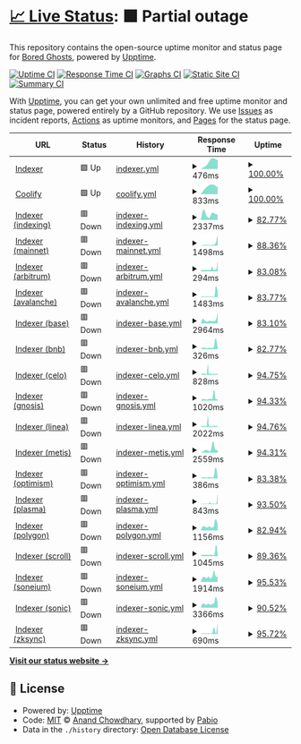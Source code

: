 # [📈 Live Status](https://bgd-labs.github.io/uptime): <!--live status--> **🟧 Partial outage**

This repository contains the open-source uptime monitor and status page for [Bored Ghosts](https://bgdlabs.com), powered by [Upptime](https://github.com/upptime/upptime).

[![Uptime CI](https://github.com/bgd-labs/uptime/workflows/Uptime%20CI/badge.svg)](https://github.com/bgd-labs/uptime/actions?query=workflow%3A%22Uptime+CI%22)
[![Response Time CI](https://github.com/bgd-labs/uptime/workflows/Response%20Time%20CI/badge.svg)](https://github.com/bgd-labs/uptime/actions?query=workflow%3A%22Response+Time+CI%22)
[![Graphs CI](https://github.com/bgd-labs/uptime/workflows/Graphs%20CI/badge.svg)](https://github.com/bgd-labs/uptime/actions?query=workflow%3A%22Graphs+CI%22)
[![Static Site CI](https://github.com/bgd-labs/uptime/workflows/Static%20Site%20CI/badge.svg)](https://github.com/bgd-labs/uptime/actions?query=workflow%3A%22Static+Site+CI%22)
[![Summary CI](https://github.com/bgd-labs/uptime/workflows/Summary%20CI/badge.svg)](https://github.com/bgd-labs/uptime/actions?query=workflow%3A%22Summary+CI%22)

With [Upptime](https://upptime.js.org), you can get your own unlimited and free uptime monitor and status page, powered entirely by a GitHub repository. We use [Issues](https://github.com/bgd-labs/uptime/issues) as incident reports, [Actions](https://github.com/bgd-labs/uptime/actions) as uptime monitors, and [Pages](https://bgd-labs.github.io/uptime) for the status page.

<!--start: status pages-->
<!-- This summary is generated by Upptime (https://github.com/upptime/upptime) -->
<!-- Do not edit this manually, your changes will be overwritten -->
<!-- prettier-ignore -->
| URL | Status | History | Response Time | Uptime |
| --- | ------ | ------- | ------------- | ------ |
| <img alt="" src="https://icons.duckduckgo.com/ip3/indexer.staging.bgdlabs.com.ico" height="13"> [Indexer](https://indexer.staging.bgdlabs.com) | 🟩 Up | [indexer.yml](https://github.com/bgd-labs/uptime/commits/HEAD/history/indexer.yml) | <details><summary><img alt="Response time graph" src="./graphs/indexer/response-time-week.png" height="20"> 476ms</summary><br><a href="https://up.bgdlabs.com/history/indexer"><img alt="Response time 512" src="https://img.shields.io/endpoint?url=https%3A%2F%2Fraw.githubusercontent.com%2Fbgd-labs%2Fuptime%2FHEAD%2Fapi%2Findexer%2Fresponse-time.json"></a><br><a href="https://up.bgdlabs.com/history/indexer"><img alt="24-hour response time 546" src="https://img.shields.io/endpoint?url=https%3A%2F%2Fraw.githubusercontent.com%2Fbgd-labs%2Fuptime%2FHEAD%2Fapi%2Findexer%2Fresponse-time-day.json"></a><br><a href="https://up.bgdlabs.com/history/indexer"><img alt="7-day response time 476" src="https://img.shields.io/endpoint?url=https%3A%2F%2Fraw.githubusercontent.com%2Fbgd-labs%2Fuptime%2FHEAD%2Fapi%2Findexer%2Fresponse-time-week.json"></a><br><a href="https://up.bgdlabs.com/history/indexer"><img alt="30-day response time 512" src="https://img.shields.io/endpoint?url=https%3A%2F%2Fraw.githubusercontent.com%2Fbgd-labs%2Fuptime%2FHEAD%2Fapi%2Findexer%2Fresponse-time-month.json"></a><br><a href="https://up.bgdlabs.com/history/indexer"><img alt="1-year response time 512" src="https://img.shields.io/endpoint?url=https%3A%2F%2Fraw.githubusercontent.com%2Fbgd-labs%2Fuptime%2FHEAD%2Fapi%2Findexer%2Fresponse-time-year.json"></a></details> | <details><summary><a href="https://up.bgdlabs.com/history/indexer">100.00%</a></summary><a href="https://up.bgdlabs.com/history/indexer"><img alt="All-time uptime 100.00%" src="https://img.shields.io/endpoint?url=https%3A%2F%2Fraw.githubusercontent.com%2Fbgd-labs%2Fuptime%2FHEAD%2Fapi%2Findexer%2Fuptime.json"></a><br><a href="https://up.bgdlabs.com/history/indexer"><img alt="24-hour uptime 100.00%" src="https://img.shields.io/endpoint?url=https%3A%2F%2Fraw.githubusercontent.com%2Fbgd-labs%2Fuptime%2FHEAD%2Fapi%2Findexer%2Fuptime-day.json"></a><br><a href="https://up.bgdlabs.com/history/indexer"><img alt="7-day uptime 100.00%" src="https://img.shields.io/endpoint?url=https%3A%2F%2Fraw.githubusercontent.com%2Fbgd-labs%2Fuptime%2FHEAD%2Fapi%2Findexer%2Fuptime-week.json"></a><br><a href="https://up.bgdlabs.com/history/indexer"><img alt="30-day uptime 100.00%" src="https://img.shields.io/endpoint?url=https%3A%2F%2Fraw.githubusercontent.com%2Fbgd-labs%2Fuptime%2FHEAD%2Fapi%2Findexer%2Fuptime-month.json"></a><br><a href="https://up.bgdlabs.com/history/indexer"><img alt="1-year uptime 100.00%" src="https://img.shields.io/endpoint?url=https%3A%2F%2Fraw.githubusercontent.com%2Fbgd-labs%2Fuptime%2FHEAD%2Fapi%2Findexer%2Fuptime-year.json"></a></details>
| <img alt="" src="https://icons.duckduckgo.com/ip3/app.coolify.io.ico" height="13"> [Coolify](https://app.coolify.io) | 🟩 Up | [coolify.yml](https://github.com/bgd-labs/uptime/commits/HEAD/history/coolify.yml) | <details><summary><img alt="Response time graph" src="./graphs/coolify/response-time-week.png" height="20"> 833ms</summary><br><a href="https://up.bgdlabs.com/history/coolify"><img alt="Response time 878" src="https://img.shields.io/endpoint?url=https%3A%2F%2Fraw.githubusercontent.com%2Fbgd-labs%2Fuptime%2FHEAD%2Fapi%2Fcoolify%2Fresponse-time.json"></a><br><a href="https://up.bgdlabs.com/history/coolify"><img alt="24-hour response time 741" src="https://img.shields.io/endpoint?url=https%3A%2F%2Fraw.githubusercontent.com%2Fbgd-labs%2Fuptime%2FHEAD%2Fapi%2Fcoolify%2Fresponse-time-day.json"></a><br><a href="https://up.bgdlabs.com/history/coolify"><img alt="7-day response time 833" src="https://img.shields.io/endpoint?url=https%3A%2F%2Fraw.githubusercontent.com%2Fbgd-labs%2Fuptime%2FHEAD%2Fapi%2Fcoolify%2Fresponse-time-week.json"></a><br><a href="https://up.bgdlabs.com/history/coolify"><img alt="30-day response time 878" src="https://img.shields.io/endpoint?url=https%3A%2F%2Fraw.githubusercontent.com%2Fbgd-labs%2Fuptime%2FHEAD%2Fapi%2Fcoolify%2Fresponse-time-month.json"></a><br><a href="https://up.bgdlabs.com/history/coolify"><img alt="1-year response time 878" src="https://img.shields.io/endpoint?url=https%3A%2F%2Fraw.githubusercontent.com%2Fbgd-labs%2Fuptime%2FHEAD%2Fapi%2Fcoolify%2Fresponse-time-year.json"></a></details> | <details><summary><a href="https://up.bgdlabs.com/history/coolify">100.00%</a></summary><a href="https://up.bgdlabs.com/history/coolify"><img alt="All-time uptime 99.97%" src="https://img.shields.io/endpoint?url=https%3A%2F%2Fraw.githubusercontent.com%2Fbgd-labs%2Fuptime%2FHEAD%2Fapi%2Fcoolify%2Fuptime.json"></a><br><a href="https://up.bgdlabs.com/history/coolify"><img alt="24-hour uptime 100.00%" src="https://img.shields.io/endpoint?url=https%3A%2F%2Fraw.githubusercontent.com%2Fbgd-labs%2Fuptime%2FHEAD%2Fapi%2Fcoolify%2Fuptime-day.json"></a><br><a href="https://up.bgdlabs.com/history/coolify"><img alt="7-day uptime 100.00%" src="https://img.shields.io/endpoint?url=https%3A%2F%2Fraw.githubusercontent.com%2Fbgd-labs%2Fuptime%2FHEAD%2Fapi%2Fcoolify%2Fuptime-week.json"></a><br><a href="https://up.bgdlabs.com/history/coolify"><img alt="30-day uptime 99.97%" src="https://img.shields.io/endpoint?url=https%3A%2F%2Fraw.githubusercontent.com%2Fbgd-labs%2Fuptime%2FHEAD%2Fapi%2Fcoolify%2Fuptime-month.json"></a><br><a href="https://up.bgdlabs.com/history/coolify"><img alt="1-year uptime 99.97%" src="https://img.shields.io/endpoint?url=https%3A%2F%2Fraw.githubusercontent.com%2Fbgd-labs%2Fuptime%2FHEAD%2Fapi%2Fcoolify%2Fuptime-year.json"></a></details>
| <img alt="" src="https://icons.duckduckgo.com/ip3/indexer.staging.bgdlabs.com.ico" height="13"> [Indexer (indexing)](https://indexer.staging.bgdlabs.com/status/logs?minBehind=1000) | 🟥 Down | [indexer-indexing.yml](https://github.com/bgd-labs/uptime/commits/HEAD/history/indexer-indexing.yml) | <details><summary><img alt="Response time graph" src="./graphs/indexer-indexing/response-time-week.png" height="20"> 2337ms</summary><br><a href="https://up.bgdlabs.com/history/indexer-indexing"><img alt="Response time 1954" src="https://img.shields.io/endpoint?url=https%3A%2F%2Fraw.githubusercontent.com%2Fbgd-labs%2Fuptime%2FHEAD%2Fapi%2Findexer-indexing%2Fresponse-time.json"></a><br><a href="https://up.bgdlabs.com/history/indexer-indexing"><img alt="24-hour response time 5545" src="https://img.shields.io/endpoint?url=https%3A%2F%2Fraw.githubusercontent.com%2Fbgd-labs%2Fuptime%2FHEAD%2Fapi%2Findexer-indexing%2Fresponse-time-day.json"></a><br><a href="https://up.bgdlabs.com/history/indexer-indexing"><img alt="7-day response time 2337" src="https://img.shields.io/endpoint?url=https%3A%2F%2Fraw.githubusercontent.com%2Fbgd-labs%2Fuptime%2FHEAD%2Fapi%2Findexer-indexing%2Fresponse-time-week.json"></a><br><a href="https://up.bgdlabs.com/history/indexer-indexing"><img alt="30-day response time 1954" src="https://img.shields.io/endpoint?url=https%3A%2F%2Fraw.githubusercontent.com%2Fbgd-labs%2Fuptime%2FHEAD%2Fapi%2Findexer-indexing%2Fresponse-time-month.json"></a><br><a href="https://up.bgdlabs.com/history/indexer-indexing"><img alt="1-year response time 1954" src="https://img.shields.io/endpoint?url=https%3A%2F%2Fraw.githubusercontent.com%2Fbgd-labs%2Fuptime%2FHEAD%2Fapi%2Findexer-indexing%2Fresponse-time-year.json"></a></details> | <details><summary><a href="https://up.bgdlabs.com/history/indexer-indexing">82.77%</a></summary><a href="https://up.bgdlabs.com/history/indexer-indexing"><img alt="All-time uptime 36.19%" src="https://img.shields.io/endpoint?url=https%3A%2F%2Fraw.githubusercontent.com%2Fbgd-labs%2Fuptime%2FHEAD%2Fapi%2Findexer-indexing%2Fuptime.json"></a><br><a href="https://up.bgdlabs.com/history/indexer-indexing"><img alt="24-hour uptime 0.00%" src="https://img.shields.io/endpoint?url=https%3A%2F%2Fraw.githubusercontent.com%2Fbgd-labs%2Fuptime%2FHEAD%2Fapi%2Findexer-indexing%2Fuptime-day.json"></a><br><a href="https://up.bgdlabs.com/history/indexer-indexing"><img alt="7-day uptime 82.77%" src="https://img.shields.io/endpoint?url=https%3A%2F%2Fraw.githubusercontent.com%2Fbgd-labs%2Fuptime%2FHEAD%2Fapi%2Findexer-indexing%2Fuptime-week.json"></a><br><a href="https://up.bgdlabs.com/history/indexer-indexing"><img alt="30-day uptime 36.19%" src="https://img.shields.io/endpoint?url=https%3A%2F%2Fraw.githubusercontent.com%2Fbgd-labs%2Fuptime%2FHEAD%2Fapi%2Findexer-indexing%2Fuptime-month.json"></a><br><a href="https://up.bgdlabs.com/history/indexer-indexing"><img alt="1-year uptime 36.19%" src="https://img.shields.io/endpoint?url=https%3A%2F%2Fraw.githubusercontent.com%2Fbgd-labs%2Fuptime%2FHEAD%2Fapi%2Findexer-indexing%2Fuptime-year.json"></a></details>
| <img alt="" src="https://icons.duckduckgo.com/ip3/indexer.staging.bgdlabs.com.ico" height="13"> [Indexer (mainnet)](https://indexer.staging.bgdlabs.com/status/logs?minBehind=1000&chainId=1) | 🟥 Down | [indexer-mainnet.yml](https://github.com/bgd-labs/uptime/commits/HEAD/history/indexer-mainnet.yml) | <details><summary><img alt="Response time graph" src="./graphs/indexer-mainnet/response-time-week.png" height="20"> 1498ms</summary><br><a href="https://up.bgdlabs.com/history/indexer-mainnet"><img alt="Response time 1295" src="https://img.shields.io/endpoint?url=https%3A%2F%2Fraw.githubusercontent.com%2Fbgd-labs%2Fuptime%2FHEAD%2Fapi%2Findexer-mainnet%2Fresponse-time.json"></a><br><a href="https://up.bgdlabs.com/history/indexer-mainnet"><img alt="24-hour response time 2075" src="https://img.shields.io/endpoint?url=https%3A%2F%2Fraw.githubusercontent.com%2Fbgd-labs%2Fuptime%2FHEAD%2Fapi%2Findexer-mainnet%2Fresponse-time-day.json"></a><br><a href="https://up.bgdlabs.com/history/indexer-mainnet"><img alt="7-day response time 1498" src="https://img.shields.io/endpoint?url=https%3A%2F%2Fraw.githubusercontent.com%2Fbgd-labs%2Fuptime%2FHEAD%2Fapi%2Findexer-mainnet%2Fresponse-time-week.json"></a><br><a href="https://up.bgdlabs.com/history/indexer-mainnet"><img alt="30-day response time 1295" src="https://img.shields.io/endpoint?url=https%3A%2F%2Fraw.githubusercontent.com%2Fbgd-labs%2Fuptime%2FHEAD%2Fapi%2Findexer-mainnet%2Fresponse-time-month.json"></a><br><a href="https://up.bgdlabs.com/history/indexer-mainnet"><img alt="1-year response time 1295" src="https://img.shields.io/endpoint?url=https%3A%2F%2Fraw.githubusercontent.com%2Fbgd-labs%2Fuptime%2FHEAD%2Fapi%2Findexer-mainnet%2Fresponse-time-year.json"></a></details> | <details><summary><a href="https://up.bgdlabs.com/history/indexer-mainnet">88.36%</a></summary><a href="https://up.bgdlabs.com/history/indexer-mainnet"><img alt="All-time uptime 82.86%" src="https://img.shields.io/endpoint?url=https%3A%2F%2Fraw.githubusercontent.com%2Fbgd-labs%2Fuptime%2FHEAD%2Fapi%2Findexer-mainnet%2Fuptime.json"></a><br><a href="https://up.bgdlabs.com/history/indexer-mainnet"><img alt="24-hour uptime 33.93%" src="https://img.shields.io/endpoint?url=https%3A%2F%2Fraw.githubusercontent.com%2Fbgd-labs%2Fuptime%2FHEAD%2Fapi%2Findexer-mainnet%2Fuptime-day.json"></a><br><a href="https://up.bgdlabs.com/history/indexer-mainnet"><img alt="7-day uptime 88.36%" src="https://img.shields.io/endpoint?url=https%3A%2F%2Fraw.githubusercontent.com%2Fbgd-labs%2Fuptime%2FHEAD%2Fapi%2Findexer-mainnet%2Fuptime-week.json"></a><br><a href="https://up.bgdlabs.com/history/indexer-mainnet"><img alt="30-day uptime 82.86%" src="https://img.shields.io/endpoint?url=https%3A%2F%2Fraw.githubusercontent.com%2Fbgd-labs%2Fuptime%2FHEAD%2Fapi%2Findexer-mainnet%2Fuptime-month.json"></a><br><a href="https://up.bgdlabs.com/history/indexer-mainnet"><img alt="1-year uptime 82.86%" src="https://img.shields.io/endpoint?url=https%3A%2F%2Fraw.githubusercontent.com%2Fbgd-labs%2Fuptime%2FHEAD%2Fapi%2Findexer-mainnet%2Fuptime-year.json"></a></details>
| <img alt="" src="https://icons.duckduckgo.com/ip3/indexer.staging.bgdlabs.com.ico" height="13"> [Indexer (arbitrum)](https://indexer.staging.bgdlabs.com/status/logs?minBehind=1000&chainId=42161) | 🟥 Down | [indexer-arbitrum.yml](https://github.com/bgd-labs/uptime/commits/HEAD/history/indexer-arbitrum.yml) | <details><summary><img alt="Response time graph" src="./graphs/indexer-arbitrum/response-time-week.png" height="20"> 294ms</summary><br><a href="https://up.bgdlabs.com/history/indexer-arbitrum"><img alt="Response time 289" src="https://img.shields.io/endpoint?url=https%3A%2F%2Fraw.githubusercontent.com%2Fbgd-labs%2Fuptime%2FHEAD%2Fapi%2Findexer-arbitrum%2Fresponse-time.json"></a><br><a href="https://up.bgdlabs.com/history/indexer-arbitrum"><img alt="24-hour response time 481" src="https://img.shields.io/endpoint?url=https%3A%2F%2Fraw.githubusercontent.com%2Fbgd-labs%2Fuptime%2FHEAD%2Fapi%2Findexer-arbitrum%2Fresponse-time-day.json"></a><br><a href="https://up.bgdlabs.com/history/indexer-arbitrum"><img alt="7-day response time 294" src="https://img.shields.io/endpoint?url=https%3A%2F%2Fraw.githubusercontent.com%2Fbgd-labs%2Fuptime%2FHEAD%2Fapi%2Findexer-arbitrum%2Fresponse-time-week.json"></a><br><a href="https://up.bgdlabs.com/history/indexer-arbitrum"><img alt="30-day response time 289" src="https://img.shields.io/endpoint?url=https%3A%2F%2Fraw.githubusercontent.com%2Fbgd-labs%2Fuptime%2FHEAD%2Fapi%2Findexer-arbitrum%2Fresponse-time-month.json"></a><br><a href="https://up.bgdlabs.com/history/indexer-arbitrum"><img alt="1-year response time 289" src="https://img.shields.io/endpoint?url=https%3A%2F%2Fraw.githubusercontent.com%2Fbgd-labs%2Fuptime%2FHEAD%2Fapi%2Findexer-arbitrum%2Fresponse-time-year.json"></a></details> | <details><summary><a href="https://up.bgdlabs.com/history/indexer-arbitrum">83.08%</a></summary><a href="https://up.bgdlabs.com/history/indexer-arbitrum"><img alt="All-time uptime 48.37%" src="https://img.shields.io/endpoint?url=https%3A%2F%2Fraw.githubusercontent.com%2Fbgd-labs%2Fuptime%2FHEAD%2Fapi%2Findexer-arbitrum%2Fuptime.json"></a><br><a href="https://up.bgdlabs.com/history/indexer-arbitrum"><img alt="24-hour uptime 0.00%" src="https://img.shields.io/endpoint?url=https%3A%2F%2Fraw.githubusercontent.com%2Fbgd-labs%2Fuptime%2FHEAD%2Fapi%2Findexer-arbitrum%2Fuptime-day.json"></a><br><a href="https://up.bgdlabs.com/history/indexer-arbitrum"><img alt="7-day uptime 83.08%" src="https://img.shields.io/endpoint?url=https%3A%2F%2Fraw.githubusercontent.com%2Fbgd-labs%2Fuptime%2FHEAD%2Fapi%2Findexer-arbitrum%2Fuptime-week.json"></a><br><a href="https://up.bgdlabs.com/history/indexer-arbitrum"><img alt="30-day uptime 48.37%" src="https://img.shields.io/endpoint?url=https%3A%2F%2Fraw.githubusercontent.com%2Fbgd-labs%2Fuptime%2FHEAD%2Fapi%2Findexer-arbitrum%2Fuptime-month.json"></a><br><a href="https://up.bgdlabs.com/history/indexer-arbitrum"><img alt="1-year uptime 48.37%" src="https://img.shields.io/endpoint?url=https%3A%2F%2Fraw.githubusercontent.com%2Fbgd-labs%2Fuptime%2FHEAD%2Fapi%2Findexer-arbitrum%2Fuptime-year.json"></a></details>
| <img alt="" src="https://icons.duckduckgo.com/ip3/indexer.staging.bgdlabs.com.ico" height="13"> [Indexer (avalanche)](https://indexer.staging.bgdlabs.com/status/logs?minBehind=1000&chainId=43114) | 🟥 Down | [indexer-avalanche.yml](https://github.com/bgd-labs/uptime/commits/HEAD/history/indexer-avalanche.yml) | <details><summary><img alt="Response time graph" src="./graphs/indexer-avalanche/response-time-week.png" height="20"> 1483ms</summary><br><a href="https://up.bgdlabs.com/history/indexer-avalanche"><img alt="Response time 1354" src="https://img.shields.io/endpoint?url=https%3A%2F%2Fraw.githubusercontent.com%2Fbgd-labs%2Fuptime%2FHEAD%2Fapi%2Findexer-avalanche%2Fresponse-time.json"></a><br><a href="https://up.bgdlabs.com/history/indexer-avalanche"><img alt="24-hour response time 2406" src="https://img.shields.io/endpoint?url=https%3A%2F%2Fraw.githubusercontent.com%2Fbgd-labs%2Fuptime%2FHEAD%2Fapi%2Findexer-avalanche%2Fresponse-time-day.json"></a><br><a href="https://up.bgdlabs.com/history/indexer-avalanche"><img alt="7-day response time 1483" src="https://img.shields.io/endpoint?url=https%3A%2F%2Fraw.githubusercontent.com%2Fbgd-labs%2Fuptime%2FHEAD%2Fapi%2Findexer-avalanche%2Fresponse-time-week.json"></a><br><a href="https://up.bgdlabs.com/history/indexer-avalanche"><img alt="30-day response time 1354" src="https://img.shields.io/endpoint?url=https%3A%2F%2Fraw.githubusercontent.com%2Fbgd-labs%2Fuptime%2FHEAD%2Fapi%2Findexer-avalanche%2Fresponse-time-month.json"></a><br><a href="https://up.bgdlabs.com/history/indexer-avalanche"><img alt="1-year response time 1354" src="https://img.shields.io/endpoint?url=https%3A%2F%2Fraw.githubusercontent.com%2Fbgd-labs%2Fuptime%2FHEAD%2Fapi%2Findexer-avalanche%2Fresponse-time-year.json"></a></details> | <details><summary><a href="https://up.bgdlabs.com/history/indexer-avalanche">83.77%</a></summary><a href="https://up.bgdlabs.com/history/indexer-avalanche"><img alt="All-time uptime 56.71%" src="https://img.shields.io/endpoint?url=https%3A%2F%2Fraw.githubusercontent.com%2Fbgd-labs%2Fuptime%2FHEAD%2Fapi%2Findexer-avalanche%2Fuptime.json"></a><br><a href="https://up.bgdlabs.com/history/indexer-avalanche"><img alt="24-hour uptime 4.31%" src="https://img.shields.io/endpoint?url=https%3A%2F%2Fraw.githubusercontent.com%2Fbgd-labs%2Fuptime%2FHEAD%2Fapi%2Findexer-avalanche%2Fuptime-day.json"></a><br><a href="https://up.bgdlabs.com/history/indexer-avalanche"><img alt="7-day uptime 83.77%" src="https://img.shields.io/endpoint?url=https%3A%2F%2Fraw.githubusercontent.com%2Fbgd-labs%2Fuptime%2FHEAD%2Fapi%2Findexer-avalanche%2Fuptime-week.json"></a><br><a href="https://up.bgdlabs.com/history/indexer-avalanche"><img alt="30-day uptime 56.71%" src="https://img.shields.io/endpoint?url=https%3A%2F%2Fraw.githubusercontent.com%2Fbgd-labs%2Fuptime%2FHEAD%2Fapi%2Findexer-avalanche%2Fuptime-month.json"></a><br><a href="https://up.bgdlabs.com/history/indexer-avalanche"><img alt="1-year uptime 56.71%" src="https://img.shields.io/endpoint?url=https%3A%2F%2Fraw.githubusercontent.com%2Fbgd-labs%2Fuptime%2FHEAD%2Fapi%2Findexer-avalanche%2Fuptime-year.json"></a></details>
| <img alt="" src="https://icons.duckduckgo.com/ip3/indexer.staging.bgdlabs.com.ico" height="13"> [Indexer (base)](https://indexer.staging.bgdlabs.com/status/logs?minBehind=1000&chainId=8453) | 🟥 Down | [indexer-base.yml](https://github.com/bgd-labs/uptime/commits/HEAD/history/indexer-base.yml) | <details><summary><img alt="Response time graph" src="./graphs/indexer-base/response-time-week.png" height="20"> 2964ms</summary><br><a href="https://up.bgdlabs.com/history/indexer-base"><img alt="Response time 2578" src="https://img.shields.io/endpoint?url=https%3A%2F%2Fraw.githubusercontent.com%2Fbgd-labs%2Fuptime%2FHEAD%2Fapi%2Findexer-base%2Fresponse-time.json"></a><br><a href="https://up.bgdlabs.com/history/indexer-base"><img alt="24-hour response time 4931" src="https://img.shields.io/endpoint?url=https%3A%2F%2Fraw.githubusercontent.com%2Fbgd-labs%2Fuptime%2FHEAD%2Fapi%2Findexer-base%2Fresponse-time-day.json"></a><br><a href="https://up.bgdlabs.com/history/indexer-base"><img alt="7-day response time 2964" src="https://img.shields.io/endpoint?url=https%3A%2F%2Fraw.githubusercontent.com%2Fbgd-labs%2Fuptime%2FHEAD%2Fapi%2Findexer-base%2Fresponse-time-week.json"></a><br><a href="https://up.bgdlabs.com/history/indexer-base"><img alt="30-day response time 2578" src="https://img.shields.io/endpoint?url=https%3A%2F%2Fraw.githubusercontent.com%2Fbgd-labs%2Fuptime%2FHEAD%2Fapi%2Findexer-base%2Fresponse-time-month.json"></a><br><a href="https://up.bgdlabs.com/history/indexer-base"><img alt="1-year response time 2578" src="https://img.shields.io/endpoint?url=https%3A%2F%2Fraw.githubusercontent.com%2Fbgd-labs%2Fuptime%2FHEAD%2Fapi%2Findexer-base%2Fresponse-time-year.json"></a></details> | <details><summary><a href="https://up.bgdlabs.com/history/indexer-base">83.10%</a></summary><a href="https://up.bgdlabs.com/history/indexer-base"><img alt="All-time uptime 57.62%" src="https://img.shields.io/endpoint?url=https%3A%2F%2Fraw.githubusercontent.com%2Fbgd-labs%2Fuptime%2FHEAD%2Fapi%2Findexer-base%2Fuptime.json"></a><br><a href="https://up.bgdlabs.com/history/indexer-base"><img alt="24-hour uptime 0.00%" src="https://img.shields.io/endpoint?url=https%3A%2F%2Fraw.githubusercontent.com%2Fbgd-labs%2Fuptime%2FHEAD%2Fapi%2Findexer-base%2Fuptime-day.json"></a><br><a href="https://up.bgdlabs.com/history/indexer-base"><img alt="7-day uptime 83.10%" src="https://img.shields.io/endpoint?url=https%3A%2F%2Fraw.githubusercontent.com%2Fbgd-labs%2Fuptime%2FHEAD%2Fapi%2Findexer-base%2Fuptime-week.json"></a><br><a href="https://up.bgdlabs.com/history/indexer-base"><img alt="30-day uptime 57.62%" src="https://img.shields.io/endpoint?url=https%3A%2F%2Fraw.githubusercontent.com%2Fbgd-labs%2Fuptime%2FHEAD%2Fapi%2Findexer-base%2Fuptime-month.json"></a><br><a href="https://up.bgdlabs.com/history/indexer-base"><img alt="1-year uptime 57.62%" src="https://img.shields.io/endpoint?url=https%3A%2F%2Fraw.githubusercontent.com%2Fbgd-labs%2Fuptime%2FHEAD%2Fapi%2Findexer-base%2Fuptime-year.json"></a></details>
| <img alt="" src="https://icons.duckduckgo.com/ip3/indexer.staging.bgdlabs.com.ico" height="13"> [Indexer (bnb)](https://indexer.staging.bgdlabs.com/status/logs?minBehind=1000&chainId=56) | 🟥 Down | [indexer-bnb.yml](https://github.com/bgd-labs/uptime/commits/HEAD/history/indexer-bnb.yml) | <details><summary><img alt="Response time graph" src="./graphs/indexer-bnb/response-time-week.png" height="20"> 326ms</summary><br><a href="https://up.bgdlabs.com/history/indexer-bnb"><img alt="Response time 315" src="https://img.shields.io/endpoint?url=https%3A%2F%2Fraw.githubusercontent.com%2Fbgd-labs%2Fuptime%2FHEAD%2Fapi%2Findexer-bnb%2Fresponse-time.json"></a><br><a href="https://up.bgdlabs.com/history/indexer-bnb"><img alt="24-hour response time 516" src="https://img.shields.io/endpoint?url=https%3A%2F%2Fraw.githubusercontent.com%2Fbgd-labs%2Fuptime%2FHEAD%2Fapi%2Findexer-bnb%2Fresponse-time-day.json"></a><br><a href="https://up.bgdlabs.com/history/indexer-bnb"><img alt="7-day response time 326" src="https://img.shields.io/endpoint?url=https%3A%2F%2Fraw.githubusercontent.com%2Fbgd-labs%2Fuptime%2FHEAD%2Fapi%2Findexer-bnb%2Fresponse-time-week.json"></a><br><a href="https://up.bgdlabs.com/history/indexer-bnb"><img alt="30-day response time 315" src="https://img.shields.io/endpoint?url=https%3A%2F%2Fraw.githubusercontent.com%2Fbgd-labs%2Fuptime%2FHEAD%2Fapi%2Findexer-bnb%2Fresponse-time-month.json"></a><br><a href="https://up.bgdlabs.com/history/indexer-bnb"><img alt="1-year response time 315" src="https://img.shields.io/endpoint?url=https%3A%2F%2Fraw.githubusercontent.com%2Fbgd-labs%2Fuptime%2FHEAD%2Fapi%2Findexer-bnb%2Fresponse-time-year.json"></a></details> | <details><summary><a href="https://up.bgdlabs.com/history/indexer-bnb">82.77%</a></summary><a href="https://up.bgdlabs.com/history/indexer-bnb"><img alt="All-time uptime 53.44%" src="https://img.shields.io/endpoint?url=https%3A%2F%2Fraw.githubusercontent.com%2Fbgd-labs%2Fuptime%2FHEAD%2Fapi%2Findexer-bnb%2Fuptime.json"></a><br><a href="https://up.bgdlabs.com/history/indexer-bnb"><img alt="24-hour uptime 0.00%" src="https://img.shields.io/endpoint?url=https%3A%2F%2Fraw.githubusercontent.com%2Fbgd-labs%2Fuptime%2FHEAD%2Fapi%2Findexer-bnb%2Fuptime-day.json"></a><br><a href="https://up.bgdlabs.com/history/indexer-bnb"><img alt="7-day uptime 82.77%" src="https://img.shields.io/endpoint?url=https%3A%2F%2Fraw.githubusercontent.com%2Fbgd-labs%2Fuptime%2FHEAD%2Fapi%2Findexer-bnb%2Fuptime-week.json"></a><br><a href="https://up.bgdlabs.com/history/indexer-bnb"><img alt="30-day uptime 53.44%" src="https://img.shields.io/endpoint?url=https%3A%2F%2Fraw.githubusercontent.com%2Fbgd-labs%2Fuptime%2FHEAD%2Fapi%2Findexer-bnb%2Fuptime-month.json"></a><br><a href="https://up.bgdlabs.com/history/indexer-bnb"><img alt="1-year uptime 53.44%" src="https://img.shields.io/endpoint?url=https%3A%2F%2Fraw.githubusercontent.com%2Fbgd-labs%2Fuptime%2FHEAD%2Fapi%2Findexer-bnb%2Fuptime-year.json"></a></details>
| <img alt="" src="https://icons.duckduckgo.com/ip3/indexer.staging.bgdlabs.com.ico" height="13"> [Indexer (celo)](https://indexer.staging.bgdlabs.com/status/logs?minBehind=1000&chainId=42220) | 🟥 Down | [indexer-celo.yml](https://github.com/bgd-labs/uptime/commits/HEAD/history/indexer-celo.yml) | <details><summary><img alt="Response time graph" src="./graphs/indexer-celo/response-time-week.png" height="20"> 828ms</summary><br><a href="https://up.bgdlabs.com/history/indexer-celo"><img alt="Response time 777" src="https://img.shields.io/endpoint?url=https%3A%2F%2Fraw.githubusercontent.com%2Fbgd-labs%2Fuptime%2FHEAD%2Fapi%2Findexer-celo%2Fresponse-time.json"></a><br><a href="https://up.bgdlabs.com/history/indexer-celo"><img alt="24-hour response time 1032" src="https://img.shields.io/endpoint?url=https%3A%2F%2Fraw.githubusercontent.com%2Fbgd-labs%2Fuptime%2FHEAD%2Fapi%2Findexer-celo%2Fresponse-time-day.json"></a><br><a href="https://up.bgdlabs.com/history/indexer-celo"><img alt="7-day response time 828" src="https://img.shields.io/endpoint?url=https%3A%2F%2Fraw.githubusercontent.com%2Fbgd-labs%2Fuptime%2FHEAD%2Fapi%2Findexer-celo%2Fresponse-time-week.json"></a><br><a href="https://up.bgdlabs.com/history/indexer-celo"><img alt="30-day response time 777" src="https://img.shields.io/endpoint?url=https%3A%2F%2Fraw.githubusercontent.com%2Fbgd-labs%2Fuptime%2FHEAD%2Fapi%2Findexer-celo%2Fresponse-time-month.json"></a><br><a href="https://up.bgdlabs.com/history/indexer-celo"><img alt="1-year response time 777" src="https://img.shields.io/endpoint?url=https%3A%2F%2Fraw.githubusercontent.com%2Fbgd-labs%2Fuptime%2FHEAD%2Fapi%2Findexer-celo%2Fresponse-time-year.json"></a></details> | <details><summary><a href="https://up.bgdlabs.com/history/indexer-celo">94.75%</a></summary><a href="https://up.bgdlabs.com/history/indexer-celo"><img alt="All-time uptime 65.56%" src="https://img.shields.io/endpoint?url=https%3A%2F%2Fraw.githubusercontent.com%2Fbgd-labs%2Fuptime%2FHEAD%2Fapi%2Findexer-celo%2Fuptime.json"></a><br><a href="https://up.bgdlabs.com/history/indexer-celo"><img alt="24-hour uptime 82.66%" src="https://img.shields.io/endpoint?url=https%3A%2F%2Fraw.githubusercontent.com%2Fbgd-labs%2Fuptime%2FHEAD%2Fapi%2Findexer-celo%2Fuptime-day.json"></a><br><a href="https://up.bgdlabs.com/history/indexer-celo"><img alt="7-day uptime 94.75%" src="https://img.shields.io/endpoint?url=https%3A%2F%2Fraw.githubusercontent.com%2Fbgd-labs%2Fuptime%2FHEAD%2Fapi%2Findexer-celo%2Fuptime-week.json"></a><br><a href="https://up.bgdlabs.com/history/indexer-celo"><img alt="30-day uptime 65.56%" src="https://img.shields.io/endpoint?url=https%3A%2F%2Fraw.githubusercontent.com%2Fbgd-labs%2Fuptime%2FHEAD%2Fapi%2Findexer-celo%2Fuptime-month.json"></a><br><a href="https://up.bgdlabs.com/history/indexer-celo"><img alt="1-year uptime 65.56%" src="https://img.shields.io/endpoint?url=https%3A%2F%2Fraw.githubusercontent.com%2Fbgd-labs%2Fuptime%2FHEAD%2Fapi%2Findexer-celo%2Fuptime-year.json"></a></details>
| <img alt="" src="https://icons.duckduckgo.com/ip3/indexer.staging.bgdlabs.com.ico" height="13"> [Indexer (gnosis)](https://indexer.staging.bgdlabs.com/status/logs?minBehind=1000&chainId=100) | 🟥 Down | [indexer-gnosis.yml](https://github.com/bgd-labs/uptime/commits/HEAD/history/indexer-gnosis.yml) | <details><summary><img alt="Response time graph" src="./graphs/indexer-gnosis/response-time-week.png" height="20"> 1020ms</summary><br><a href="https://up.bgdlabs.com/history/indexer-gnosis"><img alt="Response time 904" src="https://img.shields.io/endpoint?url=https%3A%2F%2Fraw.githubusercontent.com%2Fbgd-labs%2Fuptime%2FHEAD%2Fapi%2Findexer-gnosis%2Fresponse-time.json"></a><br><a href="https://up.bgdlabs.com/history/indexer-gnosis"><img alt="24-hour response time 1705" src="https://img.shields.io/endpoint?url=https%3A%2F%2Fraw.githubusercontent.com%2Fbgd-labs%2Fuptime%2FHEAD%2Fapi%2Findexer-gnosis%2Fresponse-time-day.json"></a><br><a href="https://up.bgdlabs.com/history/indexer-gnosis"><img alt="7-day response time 1020" src="https://img.shields.io/endpoint?url=https%3A%2F%2Fraw.githubusercontent.com%2Fbgd-labs%2Fuptime%2FHEAD%2Fapi%2Findexer-gnosis%2Fresponse-time-week.json"></a><br><a href="https://up.bgdlabs.com/history/indexer-gnosis"><img alt="30-day response time 904" src="https://img.shields.io/endpoint?url=https%3A%2F%2Fraw.githubusercontent.com%2Fbgd-labs%2Fuptime%2FHEAD%2Fapi%2Findexer-gnosis%2Fresponse-time-month.json"></a><br><a href="https://up.bgdlabs.com/history/indexer-gnosis"><img alt="1-year response time 904" src="https://img.shields.io/endpoint?url=https%3A%2F%2Fraw.githubusercontent.com%2Fbgd-labs%2Fuptime%2FHEAD%2Fapi%2Findexer-gnosis%2Fresponse-time-year.json"></a></details> | <details><summary><a href="https://up.bgdlabs.com/history/indexer-gnosis">94.33%</a></summary><a href="https://up.bgdlabs.com/history/indexer-gnosis"><img alt="All-time uptime 73.41%" src="https://img.shields.io/endpoint?url=https%3A%2F%2Fraw.githubusercontent.com%2Fbgd-labs%2Fuptime%2FHEAD%2Fapi%2Findexer-gnosis%2Fuptime.json"></a><br><a href="https://up.bgdlabs.com/history/indexer-gnosis"><img alt="24-hour uptime 76.68%" src="https://img.shields.io/endpoint?url=https%3A%2F%2Fraw.githubusercontent.com%2Fbgd-labs%2Fuptime%2FHEAD%2Fapi%2Findexer-gnosis%2Fuptime-day.json"></a><br><a href="https://up.bgdlabs.com/history/indexer-gnosis"><img alt="7-day uptime 94.33%" src="https://img.shields.io/endpoint?url=https%3A%2F%2Fraw.githubusercontent.com%2Fbgd-labs%2Fuptime%2FHEAD%2Fapi%2Findexer-gnosis%2Fuptime-week.json"></a><br><a href="https://up.bgdlabs.com/history/indexer-gnosis"><img alt="30-day uptime 73.41%" src="https://img.shields.io/endpoint?url=https%3A%2F%2Fraw.githubusercontent.com%2Fbgd-labs%2Fuptime%2FHEAD%2Fapi%2Findexer-gnosis%2Fuptime-month.json"></a><br><a href="https://up.bgdlabs.com/history/indexer-gnosis"><img alt="1-year uptime 73.41%" src="https://img.shields.io/endpoint?url=https%3A%2F%2Fraw.githubusercontent.com%2Fbgd-labs%2Fuptime%2FHEAD%2Fapi%2Findexer-gnosis%2Fuptime-year.json"></a></details>
| <img alt="" src="https://icons.duckduckgo.com/ip3/indexer.staging.bgdlabs.com.ico" height="13"> [Indexer (linea)](https://indexer.staging.bgdlabs.com/status/logs?minBehind=1000&chainId=42220) | 🟥 Down | [indexer-linea.yml](https://github.com/bgd-labs/uptime/commits/HEAD/history/indexer-linea.yml) | <details><summary><img alt="Response time graph" src="./graphs/indexer-linea/response-time-week.png" height="20"> 2022ms</summary><br><a href="https://up.bgdlabs.com/history/indexer-linea"><img alt="Response time 1862" src="https://img.shields.io/endpoint?url=https%3A%2F%2Fraw.githubusercontent.com%2Fbgd-labs%2Fuptime%2FHEAD%2Fapi%2Findexer-linea%2Fresponse-time.json"></a><br><a href="https://up.bgdlabs.com/history/indexer-linea"><img alt="24-hour response time 2640" src="https://img.shields.io/endpoint?url=https%3A%2F%2Fraw.githubusercontent.com%2Fbgd-labs%2Fuptime%2FHEAD%2Fapi%2Findexer-linea%2Fresponse-time-day.json"></a><br><a href="https://up.bgdlabs.com/history/indexer-linea"><img alt="7-day response time 2022" src="https://img.shields.io/endpoint?url=https%3A%2F%2Fraw.githubusercontent.com%2Fbgd-labs%2Fuptime%2FHEAD%2Fapi%2Findexer-linea%2Fresponse-time-week.json"></a><br><a href="https://up.bgdlabs.com/history/indexer-linea"><img alt="30-day response time 1862" src="https://img.shields.io/endpoint?url=https%3A%2F%2Fraw.githubusercontent.com%2Fbgd-labs%2Fuptime%2FHEAD%2Fapi%2Findexer-linea%2Fresponse-time-month.json"></a><br><a href="https://up.bgdlabs.com/history/indexer-linea"><img alt="1-year response time 1862" src="https://img.shields.io/endpoint?url=https%3A%2F%2Fraw.githubusercontent.com%2Fbgd-labs%2Fuptime%2FHEAD%2Fapi%2Findexer-linea%2Fresponse-time-year.json"></a></details> | <details><summary><a href="https://up.bgdlabs.com/history/indexer-linea">94.76%</a></summary><a href="https://up.bgdlabs.com/history/indexer-linea"><img alt="All-time uptime 65.48%" src="https://img.shields.io/endpoint?url=https%3A%2F%2Fraw.githubusercontent.com%2Fbgd-labs%2Fuptime%2FHEAD%2Fapi%2Findexer-linea%2Fuptime.json"></a><br><a href="https://up.bgdlabs.com/history/indexer-linea"><img alt="24-hour uptime 82.73%" src="https://img.shields.io/endpoint?url=https%3A%2F%2Fraw.githubusercontent.com%2Fbgd-labs%2Fuptime%2FHEAD%2Fapi%2Findexer-linea%2Fuptime-day.json"></a><br><a href="https://up.bgdlabs.com/history/indexer-linea"><img alt="7-day uptime 94.76%" src="https://img.shields.io/endpoint?url=https%3A%2F%2Fraw.githubusercontent.com%2Fbgd-labs%2Fuptime%2FHEAD%2Fapi%2Findexer-linea%2Fuptime-week.json"></a><br><a href="https://up.bgdlabs.com/history/indexer-linea"><img alt="30-day uptime 65.48%" src="https://img.shields.io/endpoint?url=https%3A%2F%2Fraw.githubusercontent.com%2Fbgd-labs%2Fuptime%2FHEAD%2Fapi%2Findexer-linea%2Fuptime-month.json"></a><br><a href="https://up.bgdlabs.com/history/indexer-linea"><img alt="1-year uptime 65.48%" src="https://img.shields.io/endpoint?url=https%3A%2F%2Fraw.githubusercontent.com%2Fbgd-labs%2Fuptime%2FHEAD%2Fapi%2Findexer-linea%2Fuptime-year.json"></a></details>
| <img alt="" src="https://icons.duckduckgo.com/ip3/indexer.staging.bgdlabs.com.ico" height="13"> [Indexer (metis)](https://indexer.staging.bgdlabs.com/status/logs?minBehind=1000&chainId=1088) | 🟥 Down | [indexer-metis.yml](https://github.com/bgd-labs/uptime/commits/HEAD/history/indexer-metis.yml) | <details><summary><img alt="Response time graph" src="./graphs/indexer-metis/response-time-week.png" height="20"> 2559ms</summary><br><a href="https://up.bgdlabs.com/history/indexer-metis"><img alt="Response time 2186" src="https://img.shields.io/endpoint?url=https%3A%2F%2Fraw.githubusercontent.com%2Fbgd-labs%2Fuptime%2FHEAD%2Fapi%2Findexer-metis%2Fresponse-time.json"></a><br><a href="https://up.bgdlabs.com/history/indexer-metis"><img alt="24-hour response time 3538" src="https://img.shields.io/endpoint?url=https%3A%2F%2Fraw.githubusercontent.com%2Fbgd-labs%2Fuptime%2FHEAD%2Fapi%2Findexer-metis%2Fresponse-time-day.json"></a><br><a href="https://up.bgdlabs.com/history/indexer-metis"><img alt="7-day response time 2559" src="https://img.shields.io/endpoint?url=https%3A%2F%2Fraw.githubusercontent.com%2Fbgd-labs%2Fuptime%2FHEAD%2Fapi%2Findexer-metis%2Fresponse-time-week.json"></a><br><a href="https://up.bgdlabs.com/history/indexer-metis"><img alt="30-day response time 2186" src="https://img.shields.io/endpoint?url=https%3A%2F%2Fraw.githubusercontent.com%2Fbgd-labs%2Fuptime%2FHEAD%2Fapi%2Findexer-metis%2Fresponse-time-month.json"></a><br><a href="https://up.bgdlabs.com/history/indexer-metis"><img alt="1-year response time 2186" src="https://img.shields.io/endpoint?url=https%3A%2F%2Fraw.githubusercontent.com%2Fbgd-labs%2Fuptime%2FHEAD%2Fapi%2Findexer-metis%2Fresponse-time-year.json"></a></details> | <details><summary><a href="https://up.bgdlabs.com/history/indexer-metis">94.31%</a></summary><a href="https://up.bgdlabs.com/history/indexer-metis"><img alt="All-time uptime 86.95%" src="https://img.shields.io/endpoint?url=https%3A%2F%2Fraw.githubusercontent.com%2Fbgd-labs%2Fuptime%2FHEAD%2Fapi%2Findexer-metis%2Fuptime.json"></a><br><a href="https://up.bgdlabs.com/history/indexer-metis"><img alt="24-hour uptime 75.56%" src="https://img.shields.io/endpoint?url=https%3A%2F%2Fraw.githubusercontent.com%2Fbgd-labs%2Fuptime%2FHEAD%2Fapi%2Findexer-metis%2Fuptime-day.json"></a><br><a href="https://up.bgdlabs.com/history/indexer-metis"><img alt="7-day uptime 94.31%" src="https://img.shields.io/endpoint?url=https%3A%2F%2Fraw.githubusercontent.com%2Fbgd-labs%2Fuptime%2FHEAD%2Fapi%2Findexer-metis%2Fuptime-week.json"></a><br><a href="https://up.bgdlabs.com/history/indexer-metis"><img alt="30-day uptime 86.95%" src="https://img.shields.io/endpoint?url=https%3A%2F%2Fraw.githubusercontent.com%2Fbgd-labs%2Fuptime%2FHEAD%2Fapi%2Findexer-metis%2Fuptime-month.json"></a><br><a href="https://up.bgdlabs.com/history/indexer-metis"><img alt="1-year uptime 86.95%" src="https://img.shields.io/endpoint?url=https%3A%2F%2Fraw.githubusercontent.com%2Fbgd-labs%2Fuptime%2FHEAD%2Fapi%2Findexer-metis%2Fuptime-year.json"></a></details>
| <img alt="" src="https://icons.duckduckgo.com/ip3/indexer.staging.bgdlabs.com.ico" height="13"> [Indexer (optimism)](https://indexer.staging.bgdlabs.com/status/logs?minBehind=1000&chainId=10) | 🟥 Down | [indexer-optimism.yml](https://github.com/bgd-labs/uptime/commits/HEAD/history/indexer-optimism.yml) | <details><summary><img alt="Response time graph" src="./graphs/indexer-optimism/response-time-week.png" height="20"> 386ms</summary><br><a href="https://up.bgdlabs.com/history/indexer-optimism"><img alt="Response time 374" src="https://img.shields.io/endpoint?url=https%3A%2F%2Fraw.githubusercontent.com%2Fbgd-labs%2Fuptime%2FHEAD%2Fapi%2Findexer-optimism%2Fresponse-time.json"></a><br><a href="https://up.bgdlabs.com/history/indexer-optimism"><img alt="24-hour response time 658" src="https://img.shields.io/endpoint?url=https%3A%2F%2Fraw.githubusercontent.com%2Fbgd-labs%2Fuptime%2FHEAD%2Fapi%2Findexer-optimism%2Fresponse-time-day.json"></a><br><a href="https://up.bgdlabs.com/history/indexer-optimism"><img alt="7-day response time 386" src="https://img.shields.io/endpoint?url=https%3A%2F%2Fraw.githubusercontent.com%2Fbgd-labs%2Fuptime%2FHEAD%2Fapi%2Findexer-optimism%2Fresponse-time-week.json"></a><br><a href="https://up.bgdlabs.com/history/indexer-optimism"><img alt="30-day response time 374" src="https://img.shields.io/endpoint?url=https%3A%2F%2Fraw.githubusercontent.com%2Fbgd-labs%2Fuptime%2FHEAD%2Fapi%2Findexer-optimism%2Fresponse-time-month.json"></a><br><a href="https://up.bgdlabs.com/history/indexer-optimism"><img alt="1-year response time 374" src="https://img.shields.io/endpoint?url=https%3A%2F%2Fraw.githubusercontent.com%2Fbgd-labs%2Fuptime%2FHEAD%2Fapi%2Findexer-optimism%2Fresponse-time-year.json"></a></details> | <details><summary><a href="https://up.bgdlabs.com/history/indexer-optimism">83.38%</a></summary><a href="https://up.bgdlabs.com/history/indexer-optimism"><img alt="All-time uptime 54.97%" src="https://img.shields.io/endpoint?url=https%3A%2F%2Fraw.githubusercontent.com%2Fbgd-labs%2Fuptime%2FHEAD%2Fapi%2Findexer-optimism%2Fuptime.json"></a><br><a href="https://up.bgdlabs.com/history/indexer-optimism"><img alt="24-hour uptime 0.00%" src="https://img.shields.io/endpoint?url=https%3A%2F%2Fraw.githubusercontent.com%2Fbgd-labs%2Fuptime%2FHEAD%2Fapi%2Findexer-optimism%2Fuptime-day.json"></a><br><a href="https://up.bgdlabs.com/history/indexer-optimism"><img alt="7-day uptime 83.38%" src="https://img.shields.io/endpoint?url=https%3A%2F%2Fraw.githubusercontent.com%2Fbgd-labs%2Fuptime%2FHEAD%2Fapi%2Findexer-optimism%2Fuptime-week.json"></a><br><a href="https://up.bgdlabs.com/history/indexer-optimism"><img alt="30-day uptime 54.97%" src="https://img.shields.io/endpoint?url=https%3A%2F%2Fraw.githubusercontent.com%2Fbgd-labs%2Fuptime%2FHEAD%2Fapi%2Findexer-optimism%2Fuptime-month.json"></a><br><a href="https://up.bgdlabs.com/history/indexer-optimism"><img alt="1-year uptime 54.97%" src="https://img.shields.io/endpoint?url=https%3A%2F%2Fraw.githubusercontent.com%2Fbgd-labs%2Fuptime%2FHEAD%2Fapi%2Findexer-optimism%2Fuptime-year.json"></a></details>
| <img alt="" src="https://icons.duckduckgo.com/ip3/indexer.staging.bgdlabs.com.ico" height="13"> [Indexer (plasma)](https://indexer.staging.bgdlabs.com/status/logs?minBehind=1000&chainId=9745) | 🟥 Down | [indexer-plasma.yml](https://github.com/bgd-labs/uptime/commits/HEAD/history/indexer-plasma.yml) | <details><summary><img alt="Response time graph" src="./graphs/indexer-plasma/response-time-week.png" height="20"> 843ms</summary><br><a href="https://up.bgdlabs.com/history/indexer-plasma"><img alt="Response time 774" src="https://img.shields.io/endpoint?url=https%3A%2F%2Fraw.githubusercontent.com%2Fbgd-labs%2Fuptime%2FHEAD%2Fapi%2Findexer-plasma%2Fresponse-time.json"></a><br><a href="https://up.bgdlabs.com/history/indexer-plasma"><img alt="24-hour response time 1173" src="https://img.shields.io/endpoint?url=https%3A%2F%2Fraw.githubusercontent.com%2Fbgd-labs%2Fuptime%2FHEAD%2Fapi%2Findexer-plasma%2Fresponse-time-day.json"></a><br><a href="https://up.bgdlabs.com/history/indexer-plasma"><img alt="7-day response time 843" src="https://img.shields.io/endpoint?url=https%3A%2F%2Fraw.githubusercontent.com%2Fbgd-labs%2Fuptime%2FHEAD%2Fapi%2Findexer-plasma%2Fresponse-time-week.json"></a><br><a href="https://up.bgdlabs.com/history/indexer-plasma"><img alt="30-day response time 774" src="https://img.shields.io/endpoint?url=https%3A%2F%2Fraw.githubusercontent.com%2Fbgd-labs%2Fuptime%2FHEAD%2Fapi%2Findexer-plasma%2Fresponse-time-month.json"></a><br><a href="https://up.bgdlabs.com/history/indexer-plasma"><img alt="1-year response time 774" src="https://img.shields.io/endpoint?url=https%3A%2F%2Fraw.githubusercontent.com%2Fbgd-labs%2Fuptime%2FHEAD%2Fapi%2Findexer-plasma%2Fresponse-time-year.json"></a></details> | <details><summary><a href="https://up.bgdlabs.com/history/indexer-plasma">93.50%</a></summary><a href="https://up.bgdlabs.com/history/indexer-plasma"><img alt="All-time uptime 70.80%" src="https://img.shields.io/endpoint?url=https%3A%2F%2Fraw.githubusercontent.com%2Fbgd-labs%2Fuptime%2FHEAD%2Fapi%2Findexer-plasma%2Fuptime.json"></a><br><a href="https://up.bgdlabs.com/history/indexer-plasma"><img alt="24-hour uptime 75.06%" src="https://img.shields.io/endpoint?url=https%3A%2F%2Fraw.githubusercontent.com%2Fbgd-labs%2Fuptime%2FHEAD%2Fapi%2Findexer-plasma%2Fuptime-day.json"></a><br><a href="https://up.bgdlabs.com/history/indexer-plasma"><img alt="7-day uptime 93.50%" src="https://img.shields.io/endpoint?url=https%3A%2F%2Fraw.githubusercontent.com%2Fbgd-labs%2Fuptime%2FHEAD%2Fapi%2Findexer-plasma%2Fuptime-week.json"></a><br><a href="https://up.bgdlabs.com/history/indexer-plasma"><img alt="30-day uptime 70.80%" src="https://img.shields.io/endpoint?url=https%3A%2F%2Fraw.githubusercontent.com%2Fbgd-labs%2Fuptime%2FHEAD%2Fapi%2Findexer-plasma%2Fuptime-month.json"></a><br><a href="https://up.bgdlabs.com/history/indexer-plasma"><img alt="1-year uptime 70.80%" src="https://img.shields.io/endpoint?url=https%3A%2F%2Fraw.githubusercontent.com%2Fbgd-labs%2Fuptime%2FHEAD%2Fapi%2Findexer-plasma%2Fuptime-year.json"></a></details>
| <img alt="" src="https://icons.duckduckgo.com/ip3/indexer.staging.bgdlabs.com.ico" height="13"> [Indexer (polygon)](https://indexer.staging.bgdlabs.com/status/logs?minBehind=1000&chainId=137) | 🟥 Down | [indexer-polygon.yml](https://github.com/bgd-labs/uptime/commits/HEAD/history/indexer-polygon.yml) | <details><summary><img alt="Response time graph" src="./graphs/indexer-polygon/response-time-week.png" height="20"> 1156ms</summary><br><a href="https://up.bgdlabs.com/history/indexer-polygon"><img alt="Response time 1019" src="https://img.shields.io/endpoint?url=https%3A%2F%2Fraw.githubusercontent.com%2Fbgd-labs%2Fuptime%2FHEAD%2Fapi%2Findexer-polygon%2Fresponse-time.json"></a><br><a href="https://up.bgdlabs.com/history/indexer-polygon"><img alt="24-hour response time 1967" src="https://img.shields.io/endpoint?url=https%3A%2F%2Fraw.githubusercontent.com%2Fbgd-labs%2Fuptime%2FHEAD%2Fapi%2Findexer-polygon%2Fresponse-time-day.json"></a><br><a href="https://up.bgdlabs.com/history/indexer-polygon"><img alt="7-day response time 1156" src="https://img.shields.io/endpoint?url=https%3A%2F%2Fraw.githubusercontent.com%2Fbgd-labs%2Fuptime%2FHEAD%2Fapi%2Findexer-polygon%2Fresponse-time-week.json"></a><br><a href="https://up.bgdlabs.com/history/indexer-polygon"><img alt="30-day response time 1019" src="https://img.shields.io/endpoint?url=https%3A%2F%2Fraw.githubusercontent.com%2Fbgd-labs%2Fuptime%2FHEAD%2Fapi%2Findexer-polygon%2Fresponse-time-month.json"></a><br><a href="https://up.bgdlabs.com/history/indexer-polygon"><img alt="1-year response time 1019" src="https://img.shields.io/endpoint?url=https%3A%2F%2Fraw.githubusercontent.com%2Fbgd-labs%2Fuptime%2FHEAD%2Fapi%2Findexer-polygon%2Fresponse-time-year.json"></a></details> | <details><summary><a href="https://up.bgdlabs.com/history/indexer-polygon">82.94%</a></summary><a href="https://up.bgdlabs.com/history/indexer-polygon"><img alt="All-time uptime 52.00%" src="https://img.shields.io/endpoint?url=https%3A%2F%2Fraw.githubusercontent.com%2Fbgd-labs%2Fuptime%2FHEAD%2Fapi%2Findexer-polygon%2Fuptime.json"></a><br><a href="https://up.bgdlabs.com/history/indexer-polygon"><img alt="24-hour uptime 0.00%" src="https://img.shields.io/endpoint?url=https%3A%2F%2Fraw.githubusercontent.com%2Fbgd-labs%2Fuptime%2FHEAD%2Fapi%2Findexer-polygon%2Fuptime-day.json"></a><br><a href="https://up.bgdlabs.com/history/indexer-polygon"><img alt="7-day uptime 82.94%" src="https://img.shields.io/endpoint?url=https%3A%2F%2Fraw.githubusercontent.com%2Fbgd-labs%2Fuptime%2FHEAD%2Fapi%2Findexer-polygon%2Fuptime-week.json"></a><br><a href="https://up.bgdlabs.com/history/indexer-polygon"><img alt="30-day uptime 52.00%" src="https://img.shields.io/endpoint?url=https%3A%2F%2Fraw.githubusercontent.com%2Fbgd-labs%2Fuptime%2FHEAD%2Fapi%2Findexer-polygon%2Fuptime-month.json"></a><br><a href="https://up.bgdlabs.com/history/indexer-polygon"><img alt="1-year uptime 52.00%" src="https://img.shields.io/endpoint?url=https%3A%2F%2Fraw.githubusercontent.com%2Fbgd-labs%2Fuptime%2FHEAD%2Fapi%2Findexer-polygon%2Fuptime-year.json"></a></details>
| <img alt="" src="https://icons.duckduckgo.com/ip3/indexer.staging.bgdlabs.com.ico" height="13"> [Indexer (scroll)](https://indexer.staging.bgdlabs.com/status/logs?minBehind=1000&chainId=534352) | 🟥 Down | [indexer-scroll.yml](https://github.com/bgd-labs/uptime/commits/HEAD/history/indexer-scroll.yml) | <details><summary><img alt="Response time graph" src="./graphs/indexer-scroll/response-time-week.png" height="20"> 1045ms</summary><br><a href="https://up.bgdlabs.com/history/indexer-scroll"><img alt="Response time 941" src="https://img.shields.io/endpoint?url=https%3A%2F%2Fraw.githubusercontent.com%2Fbgd-labs%2Fuptime%2FHEAD%2Fapi%2Findexer-scroll%2Fresponse-time.json"></a><br><a href="https://up.bgdlabs.com/history/indexer-scroll"><img alt="24-hour response time 2054" src="https://img.shields.io/endpoint?url=https%3A%2F%2Fraw.githubusercontent.com%2Fbgd-labs%2Fuptime%2FHEAD%2Fapi%2Findexer-scroll%2Fresponse-time-day.json"></a><br><a href="https://up.bgdlabs.com/history/indexer-scroll"><img alt="7-day response time 1045" src="https://img.shields.io/endpoint?url=https%3A%2F%2Fraw.githubusercontent.com%2Fbgd-labs%2Fuptime%2FHEAD%2Fapi%2Findexer-scroll%2Fresponse-time-week.json"></a><br><a href="https://up.bgdlabs.com/history/indexer-scroll"><img alt="30-day response time 941" src="https://img.shields.io/endpoint?url=https%3A%2F%2Fraw.githubusercontent.com%2Fbgd-labs%2Fuptime%2FHEAD%2Fapi%2Findexer-scroll%2Fresponse-time-month.json"></a><br><a href="https://up.bgdlabs.com/history/indexer-scroll"><img alt="1-year response time 941" src="https://img.shields.io/endpoint?url=https%3A%2F%2Fraw.githubusercontent.com%2Fbgd-labs%2Fuptime%2FHEAD%2Fapi%2Findexer-scroll%2Fresponse-time-year.json"></a></details> | <details><summary><a href="https://up.bgdlabs.com/history/indexer-scroll">89.36%</a></summary><a href="https://up.bgdlabs.com/history/indexer-scroll"><img alt="All-time uptime 62.23%" src="https://img.shields.io/endpoint?url=https%3A%2F%2Fraw.githubusercontent.com%2Fbgd-labs%2Fuptime%2FHEAD%2Fapi%2Findexer-scroll%2Fuptime.json"></a><br><a href="https://up.bgdlabs.com/history/indexer-scroll"><img alt="24-hour uptime 43.43%" src="https://img.shields.io/endpoint?url=https%3A%2F%2Fraw.githubusercontent.com%2Fbgd-labs%2Fuptime%2FHEAD%2Fapi%2Findexer-scroll%2Fuptime-day.json"></a><br><a href="https://up.bgdlabs.com/history/indexer-scroll"><img alt="7-day uptime 89.36%" src="https://img.shields.io/endpoint?url=https%3A%2F%2Fraw.githubusercontent.com%2Fbgd-labs%2Fuptime%2FHEAD%2Fapi%2Findexer-scroll%2Fuptime-week.json"></a><br><a href="https://up.bgdlabs.com/history/indexer-scroll"><img alt="30-day uptime 62.23%" src="https://img.shields.io/endpoint?url=https%3A%2F%2Fraw.githubusercontent.com%2Fbgd-labs%2Fuptime%2FHEAD%2Fapi%2Findexer-scroll%2Fuptime-month.json"></a><br><a href="https://up.bgdlabs.com/history/indexer-scroll"><img alt="1-year uptime 62.23%" src="https://img.shields.io/endpoint?url=https%3A%2F%2Fraw.githubusercontent.com%2Fbgd-labs%2Fuptime%2FHEAD%2Fapi%2Findexer-scroll%2Fuptime-year.json"></a></details>
| <img alt="" src="https://icons.duckduckgo.com/ip3/indexer.staging.bgdlabs.com.ico" height="13"> [Indexer (soneium)](https://indexer.staging.bgdlabs.com/status/logs?minBehind=1000&chainId=1868) | 🟥 Down | [indexer-soneium.yml](https://github.com/bgd-labs/uptime/commits/HEAD/history/indexer-soneium.yml) | <details><summary><img alt="Response time graph" src="./graphs/indexer-soneium/response-time-week.png" height="20"> 1914ms</summary><br><a href="https://up.bgdlabs.com/history/indexer-soneium"><img alt="Response time 1678" src="https://img.shields.io/endpoint?url=https%3A%2F%2Fraw.githubusercontent.com%2Fbgd-labs%2Fuptime%2FHEAD%2Fapi%2Findexer-soneium%2Fresponse-time.json"></a><br><a href="https://up.bgdlabs.com/history/indexer-soneium"><img alt="24-hour response time 3156" src="https://img.shields.io/endpoint?url=https%3A%2F%2Fraw.githubusercontent.com%2Fbgd-labs%2Fuptime%2FHEAD%2Fapi%2Findexer-soneium%2Fresponse-time-day.json"></a><br><a href="https://up.bgdlabs.com/history/indexer-soneium"><img alt="7-day response time 1914" src="https://img.shields.io/endpoint?url=https%3A%2F%2Fraw.githubusercontent.com%2Fbgd-labs%2Fuptime%2FHEAD%2Fapi%2Findexer-soneium%2Fresponse-time-week.json"></a><br><a href="https://up.bgdlabs.com/history/indexer-soneium"><img alt="30-day response time 1678" src="https://img.shields.io/endpoint?url=https%3A%2F%2Fraw.githubusercontent.com%2Fbgd-labs%2Fuptime%2FHEAD%2Fapi%2Findexer-soneium%2Fresponse-time-month.json"></a><br><a href="https://up.bgdlabs.com/history/indexer-soneium"><img alt="1-year response time 1678" src="https://img.shields.io/endpoint?url=https%3A%2F%2Fraw.githubusercontent.com%2Fbgd-labs%2Fuptime%2FHEAD%2Fapi%2Findexer-soneium%2Fresponse-time-year.json"></a></details> | <details><summary><a href="https://up.bgdlabs.com/history/indexer-soneium">95.53%</a></summary><a href="https://up.bgdlabs.com/history/indexer-soneium"><img alt="All-time uptime 67.47%" src="https://img.shields.io/endpoint?url=https%3A%2F%2Fraw.githubusercontent.com%2Fbgd-labs%2Fuptime%2FHEAD%2Fapi%2Findexer-soneium%2Fuptime.json"></a><br><a href="https://up.bgdlabs.com/history/indexer-soneium"><img alt="24-hour uptime 88.13%" src="https://img.shields.io/endpoint?url=https%3A%2F%2Fraw.githubusercontent.com%2Fbgd-labs%2Fuptime%2FHEAD%2Fapi%2Findexer-soneium%2Fuptime-day.json"></a><br><a href="https://up.bgdlabs.com/history/indexer-soneium"><img alt="7-day uptime 95.53%" src="https://img.shields.io/endpoint?url=https%3A%2F%2Fraw.githubusercontent.com%2Fbgd-labs%2Fuptime%2FHEAD%2Fapi%2Findexer-soneium%2Fuptime-week.json"></a><br><a href="https://up.bgdlabs.com/history/indexer-soneium"><img alt="30-day uptime 67.47%" src="https://img.shields.io/endpoint?url=https%3A%2F%2Fraw.githubusercontent.com%2Fbgd-labs%2Fuptime%2FHEAD%2Fapi%2Findexer-soneium%2Fuptime-month.json"></a><br><a href="https://up.bgdlabs.com/history/indexer-soneium"><img alt="1-year uptime 67.47%" src="https://img.shields.io/endpoint?url=https%3A%2F%2Fraw.githubusercontent.com%2Fbgd-labs%2Fuptime%2FHEAD%2Fapi%2Findexer-soneium%2Fuptime-year.json"></a></details>
| <img alt="" src="https://icons.duckduckgo.com/ip3/indexer.staging.bgdlabs.com.ico" height="13"> [Indexer (sonic)](https://indexer.staging.bgdlabs.com/status/logs?minBehind=1000&chainId=146) | 🟥 Down | [indexer-sonic.yml](https://github.com/bgd-labs/uptime/commits/HEAD/history/indexer-sonic.yml) | <details><summary><img alt="Response time graph" src="./graphs/indexer-sonic/response-time-week.png" height="20"> 3366ms</summary><br><a href="https://up.bgdlabs.com/history/indexer-sonic"><img alt="Response time 2923" src="https://img.shields.io/endpoint?url=https%3A%2F%2Fraw.githubusercontent.com%2Fbgd-labs%2Fuptime%2FHEAD%2Fapi%2Findexer-sonic%2Fresponse-time.json"></a><br><a href="https://up.bgdlabs.com/history/indexer-sonic"><img alt="24-hour response time 5639" src="https://img.shields.io/endpoint?url=https%3A%2F%2Fraw.githubusercontent.com%2Fbgd-labs%2Fuptime%2FHEAD%2Fapi%2Findexer-sonic%2Fresponse-time-day.json"></a><br><a href="https://up.bgdlabs.com/history/indexer-sonic"><img alt="7-day response time 3366" src="https://img.shields.io/endpoint?url=https%3A%2F%2Fraw.githubusercontent.com%2Fbgd-labs%2Fuptime%2FHEAD%2Fapi%2Findexer-sonic%2Fresponse-time-week.json"></a><br><a href="https://up.bgdlabs.com/history/indexer-sonic"><img alt="30-day response time 2923" src="https://img.shields.io/endpoint?url=https%3A%2F%2Fraw.githubusercontent.com%2Fbgd-labs%2Fuptime%2FHEAD%2Fapi%2Findexer-sonic%2Fresponse-time-month.json"></a><br><a href="https://up.bgdlabs.com/history/indexer-sonic"><img alt="1-year response time 2923" src="https://img.shields.io/endpoint?url=https%3A%2F%2Fraw.githubusercontent.com%2Fbgd-labs%2Fuptime%2FHEAD%2Fapi%2Findexer-sonic%2Fresponse-time-year.json"></a></details> | <details><summary><a href="https://up.bgdlabs.com/history/indexer-sonic">90.52%</a></summary><a href="https://up.bgdlabs.com/history/indexer-sonic"><img alt="All-time uptime 62.53%" src="https://img.shields.io/endpoint?url=https%3A%2F%2Fraw.githubusercontent.com%2Fbgd-labs%2Fuptime%2FHEAD%2Fapi%2Findexer-sonic%2Fuptime.json"></a><br><a href="https://up.bgdlabs.com/history/indexer-sonic"><img alt="24-hour uptime 54.16%" src="https://img.shields.io/endpoint?url=https%3A%2F%2Fraw.githubusercontent.com%2Fbgd-labs%2Fuptime%2FHEAD%2Fapi%2Findexer-sonic%2Fuptime-day.json"></a><br><a href="https://up.bgdlabs.com/history/indexer-sonic"><img alt="7-day uptime 90.52%" src="https://img.shields.io/endpoint?url=https%3A%2F%2Fraw.githubusercontent.com%2Fbgd-labs%2Fuptime%2FHEAD%2Fapi%2Findexer-sonic%2Fuptime-week.json"></a><br><a href="https://up.bgdlabs.com/history/indexer-sonic"><img alt="30-day uptime 62.53%" src="https://img.shields.io/endpoint?url=https%3A%2F%2Fraw.githubusercontent.com%2Fbgd-labs%2Fuptime%2FHEAD%2Fapi%2Findexer-sonic%2Fuptime-month.json"></a><br><a href="https://up.bgdlabs.com/history/indexer-sonic"><img alt="1-year uptime 62.53%" src="https://img.shields.io/endpoint?url=https%3A%2F%2Fraw.githubusercontent.com%2Fbgd-labs%2Fuptime%2FHEAD%2Fapi%2Findexer-sonic%2Fuptime-year.json"></a></details>
| <img alt="" src="https://icons.duckduckgo.com/ip3/indexer.staging.bgdlabs.com.ico" height="13"> [Indexer (zksync)](https://indexer.staging.bgdlabs.com/status/logs?minBehind=1000&chainId=324) | 🟥 Down | [indexer-zksync.yml](https://github.com/bgd-labs/uptime/commits/HEAD/history/indexer-zksync.yml) | <details><summary><img alt="Response time graph" src="./graphs/indexer-zksync/response-time-week.png" height="20"> 690ms</summary><br><a href="https://up.bgdlabs.com/history/indexer-zksync"><img alt="Response time 624" src="https://img.shields.io/endpoint?url=https%3A%2F%2Fraw.githubusercontent.com%2Fbgd-labs%2Fuptime%2FHEAD%2Fapi%2Findexer-zksync%2Fresponse-time.json"></a><br><a href="https://up.bgdlabs.com/history/indexer-zksync"><img alt="24-hour response time 1113" src="https://img.shields.io/endpoint?url=https%3A%2F%2Fraw.githubusercontent.com%2Fbgd-labs%2Fuptime%2FHEAD%2Fapi%2Findexer-zksync%2Fresponse-time-day.json"></a><br><a href="https://up.bgdlabs.com/history/indexer-zksync"><img alt="7-day response time 690" src="https://img.shields.io/endpoint?url=https%3A%2F%2Fraw.githubusercontent.com%2Fbgd-labs%2Fuptime%2FHEAD%2Fapi%2Findexer-zksync%2Fresponse-time-week.json"></a><br><a href="https://up.bgdlabs.com/history/indexer-zksync"><img alt="30-day response time 624" src="https://img.shields.io/endpoint?url=https%3A%2F%2Fraw.githubusercontent.com%2Fbgd-labs%2Fuptime%2FHEAD%2Fapi%2Findexer-zksync%2Fresponse-time-month.json"></a><br><a href="https://up.bgdlabs.com/history/indexer-zksync"><img alt="1-year response time 624" src="https://img.shields.io/endpoint?url=https%3A%2F%2Fraw.githubusercontent.com%2Fbgd-labs%2Fuptime%2FHEAD%2Fapi%2Findexer-zksync%2Fresponse-time-year.json"></a></details> | <details><summary><a href="https://up.bgdlabs.com/history/indexer-zksync">95.72%</a></summary><a href="https://up.bgdlabs.com/history/indexer-zksync"><img alt="All-time uptime 72.39%" src="https://img.shields.io/endpoint?url=https%3A%2F%2Fraw.githubusercontent.com%2Fbgd-labs%2Fuptime%2FHEAD%2Fapi%2Findexer-zksync%2Fuptime.json"></a><br><a href="https://up.bgdlabs.com/history/indexer-zksync"><img alt="24-hour uptime 86.37%" src="https://img.shields.io/endpoint?url=https%3A%2F%2Fraw.githubusercontent.com%2Fbgd-labs%2Fuptime%2FHEAD%2Fapi%2Findexer-zksync%2Fuptime-day.json"></a><br><a href="https://up.bgdlabs.com/history/indexer-zksync"><img alt="7-day uptime 95.72%" src="https://img.shields.io/endpoint?url=https%3A%2F%2Fraw.githubusercontent.com%2Fbgd-labs%2Fuptime%2FHEAD%2Fapi%2Findexer-zksync%2Fuptime-week.json"></a><br><a href="https://up.bgdlabs.com/history/indexer-zksync"><img alt="30-day uptime 72.39%" src="https://img.shields.io/endpoint?url=https%3A%2F%2Fraw.githubusercontent.com%2Fbgd-labs%2Fuptime%2FHEAD%2Fapi%2Findexer-zksync%2Fuptime-month.json"></a><br><a href="https://up.bgdlabs.com/history/indexer-zksync"><img alt="1-year uptime 72.39%" src="https://img.shields.io/endpoint?url=https%3A%2F%2Fraw.githubusercontent.com%2Fbgd-labs%2Fuptime%2FHEAD%2Fapi%2Findexer-zksync%2Fuptime-year.json"></a></details>

<!--end: status pages-->

[**Visit our status website →**](https://bgd-labs.github.io/uptime)

## 📄 License

- Powered by: [Upptime](https://github.com/upptime/upptime)
- Code: [MIT](./LICENSE) © [Anand Chowdhary](https://anandchowdhary.com), supported by [Pabio](https://pabio.com)
- Data in the `./history` directory: [Open Database License](https://opendatacommons.org/licenses/odbl/1-0/)
